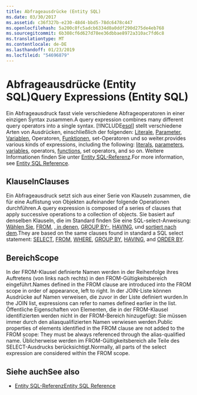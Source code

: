 ```yaml
---
title: Abfrageausdrücke (Entity SQL)
ms.date: 03/30/2017
ms.assetid: c36f327b-e230-48d4-bbd5-78dc6478c447
ms.openlocfilehash: 5a200c8fc5adcb6334d0a0ddf290d275de4eb768
ms.sourcegitcommit: 6b308cf6d627d78ee36dbbae8972a310ac7fd6c8
ms.translationtype: MT
ms.contentlocale: de-DE
ms.lasthandoff: 01/23/2019
ms.locfileid: "54696879"
---
```

# <a name="query-expressions-entity-sql"></a><span data-ttu-id="6c9e5-102">Abfrageausdrücke (Entity SQL)</span><span class="sxs-lookup"><span data-stu-id="6c9e5-102">Query Expressions (Entity SQL)</span></span>
<span data-ttu-id="6c9e5-103">Ein Abfrageausdruck fasst viele verschiedene Abfrageoperatoren in einer einzigen Syntax zusammen.</span><span class="sxs-lookup"><span data-stu-id="6c9e5-103">A query expression combines many different query operators into a single syntax.</span></span> [!INCLUDE[esql](../../../../../../includes/esql-md.md)] <span data-ttu-id="6c9e5-104">stellt verschiedene Arten von Ausdrücken, einschließlich der folgenden: [Literale](../../../../../../docs/framework/data/adonet/ef/language-reference/literals-entity-sql.md), [Parameter](../../../../../../docs/framework/data/adonet/ef/language-reference/parameters-entity-sql.md), [Variablen](../../../../../../docs/framework/data/adonet/ef/language-reference/variables-entity-sql.md), Operatoren, [Funktionen](../../../../../../docs/framework/data/adonet/ef/language-reference/functions-entity-sql.md), set-Operatoren und so weiter.</span><span class="sxs-lookup"><span data-stu-id="6c9e5-104">provides various kinds of expressions, including the following: [literals](../../../../../../docs/framework/data/adonet/ef/language-reference/literals-entity-sql.md), [parameters](../../../../../../docs/framework/data/adonet/ef/language-reference/parameters-entity-sql.md), [variables](../../../../../../docs/framework/data/adonet/ef/language-reference/variables-entity-sql.md), operators, [functions](../../../../../../docs/framework/data/adonet/ef/language-reference/functions-entity-sql.md), set operators, and so on.</span></span> <span data-ttu-id="6c9e5-105">Weitere Informationen finden Sie unter [Entity SQL-Referenz](../../../../../../docs/framework/data/adonet/ef/language-reference/entity-sql-reference.md).</span><span class="sxs-lookup"><span data-stu-id="6c9e5-105">For more information, see [Entity SQL Reference](../../../../../../docs/framework/data/adonet/ef/language-reference/entity-sql-reference.md).</span></span>  
  
## <a name="clauses"></a><span data-ttu-id="6c9e5-106">Klauseln</span><span class="sxs-lookup"><span data-stu-id="6c9e5-106">Clauses</span></span>  
 <span data-ttu-id="6c9e5-107">Ein Abfrageausdruck setzt sich aus einer Serie von Klauseln zusammen, die für eine Auflistung von Objekten aufeinander folgende Operationen durchführen.</span><span class="sxs-lookup"><span data-stu-id="6c9e5-107">A query expression is composed of a series of clauses that apply successive operations to a collection of objects.</span></span> <span data-ttu-id="6c9e5-108">Sie basiert auf denselben Klauseln, die im Standard finden Sie eine SQL-select-Anweisung: [Wählen Sie](../../../../../../docs/framework/data/adonet/ef/language-reference/select-entity-sql.md), [FROM](../../../../../../docs/framework/data/adonet/ef/language-reference/from-entity-sql.md), [, in denen](../../../../../../docs/framework/data/adonet/ef/language-reference/where-entity-sql.md), [GROUP BY-](../../../../../../docs/framework/data/adonet/ef/language-reference/group-by-entity-sql.md), [HAVING](../../../../../../docs/framework/data/adonet/ef/language-reference/having-entity-sql.md), und [sortiert nach dem](../../../../../../docs/framework/data/adonet/ef/language-reference/order-by-entity-sql.md).</span><span class="sxs-lookup"><span data-stu-id="6c9e5-108">They are based on the same clauses found in standard a SQL select statement: [SELECT](../../../../../../docs/framework/data/adonet/ef/language-reference/select-entity-sql.md), [FROM](../../../../../../docs/framework/data/adonet/ef/language-reference/from-entity-sql.md), [WHERE](../../../../../../docs/framework/data/adonet/ef/language-reference/where-entity-sql.md), [GROUP BY](../../../../../../docs/framework/data/adonet/ef/language-reference/group-by-entity-sql.md), [HAVING](../../../../../../docs/framework/data/adonet/ef/language-reference/having-entity-sql.md), and [ORDER BY](../../../../../../docs/framework/data/adonet/ef/language-reference/order-by-entity-sql.md).</span></span>  
  
## <a name="scope"></a><span data-ttu-id="6c9e5-109">Bereich</span><span class="sxs-lookup"><span data-stu-id="6c9e5-109">Scope</span></span>  
 <span data-ttu-id="6c9e5-110">In der FROM-Klausel definierte Namen werden in der Reihenfolge ihres Auftretens (von links nach rechts) in den FROM-Gültigkeitsbereich eingeführt.</span><span class="sxs-lookup"><span data-stu-id="6c9e5-110">Names defined in the FROM clause are introduced into the FROM scope in order of appearance, left to right.</span></span> <span data-ttu-id="6c9e5-111">In der JOIN-Liste können Ausdrücke auf Namen verweisen, die zuvor in der Liste definiert wurden.</span><span class="sxs-lookup"><span data-stu-id="6c9e5-111">In the JOIN list, expressions can refer to names defined earlier in the list.</span></span> <span data-ttu-id="6c9e5-112">Öffentliche Eigenschaften von Elementen, die in der FROM-Klausel identifizierten werden nicht in der FROM-Bereich hinzugefügt: Sie müssen immer durch den aliasqualifizierten Namen verwiesen werden.</span><span class="sxs-lookup"><span data-stu-id="6c9e5-112">Public properties of elements identified in the FROM clause are not added to the FROM scope: They must be always referenced through the alias-qualified name.</span></span> <span data-ttu-id="6c9e5-113">Üblicherweise werden im FROM-Gültigkeitsbereich alle Teile des SELECT-Ausdrucks berücksichtigt.</span><span class="sxs-lookup"><span data-stu-id="6c9e5-113">Normally, all parts of the select expression are considered within the FROM scope.</span></span>  
  
## <a name="see-also"></a><span data-ttu-id="6c9e5-114">Siehe auch</span><span class="sxs-lookup"><span data-stu-id="6c9e5-114">See also</span></span>
- [<span data-ttu-id="6c9e5-115">Entity SQL-Referenz</span><span class="sxs-lookup"><span data-stu-id="6c9e5-115">Entity SQL Reference</span></span>](../../../../../../docs/framework/data/adonet/ef/language-reference/entity-sql-reference.md)

